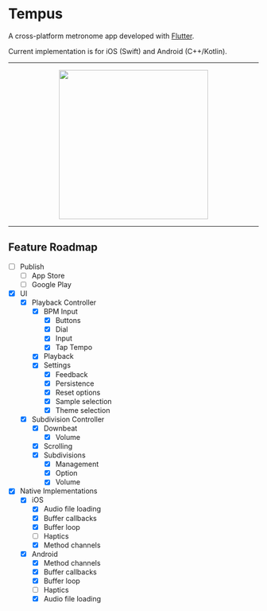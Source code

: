 # Tempus

A cross-platform metronome app developed with [Flutter](https://flutter.dev/).

Current implementation is for iOS (Swift) and Android (C++/Kotlin).

---

<div align="center">
  <img src="https://github.com/LvnL/metronomic/assets/39525477/4019440c-07d1-406d-b508-2a16957e7d76" width="300"/>
</div>

---

## Feature Roadmap
- [ ] Publish
  - [ ] App Store
  - [ ] Google Play
- [x] UI
  - [x] Playback Controller
    - [x] BPM Input
      - [x] Buttons
      - [x] Dial
      - [x] Input
      - [x] Tap Tempo
    - [x] Playback
    - [x] Settings
      - [x] Feedback
      - [x] Persistence
      - [x] Reset options
      - [x] Sample selection
      - [x] Theme selection
  - [x] Subdivision Controller
    - [x] Downbeat
      - [x] Volume 
    - [x] Scrolling
    - [x] Subdivisions
      - [x] Management
      - [x] Option
      - [x] Volume
- [x] Native Implementations
  - [x] iOS
    - [x] Audio file loading
    - [x] Buffer callbacks
    - [x] Buffer loop
    - [ ] Haptics
    - [x] Method channels
  - [x] Android
    - [x] Method channels
    - [x] Buffer callbacks
    - [x] Buffer loop
    - [ ] Haptics
    - [x] Audio file loading

